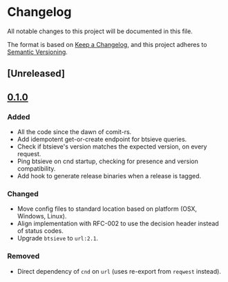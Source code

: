 # Changelog
All notable changes to this project will be documented in this file.

The format is based on [Keep a Changelog](https://keepachangelog.com/en/1.0.0/),
and this project adheres to [Semantic Versioning](https://semver.org/spec/v2.0.0.html).

## [Unreleased]

## [0.1.0]
### Added
- All the code since the dawn of comit-rs.
- Add idempotent get-or-create endpoint for btsieve queries.
- Check if btsieve's version matches the expected version, on every request.
- Ping btsieve on cnd startup, checking for presence and version compatibility.
- Add hook to generate release binaries when a release is tagged.

### Changed
- Move config files to standard location based on platform (OSX, Windows, Linux).
- Align implementation with RFC-002 to use the decision header instead of status codes.
- Upgrade `btsieve` to `url:2.1`.

### Removed
- Direct dependency of `cnd` on `url` (uses re-export from `reqwest` instead).

[0.1.0]: https://github.com/comit-network/comit-rs/compare/b2dd02a7f93dc82f5cc9fd4b6eaaf54de1459ff6...HEAD
[0.1.0]: https://github.com/comit-network/comit-rs/compare/1625533e04119e8496b14d5e18786f150b4fce4d...b2dd02a7f93dc82f5cc9fd4b6eaaf54de1459ff6
